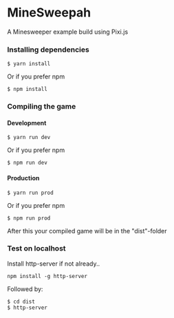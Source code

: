 # MineSweepah
A Minesweeper example build using Pixi.js

### Installing dependencies
```
$ yarn install
```
Or if you prefer npm
```
$ npm install
```


### Compiling the game
#### Development
```
$ yarn run dev
```
Or if you prefer npm
```
$ npm run dev
```
#### Production
```
$ yarn run prod
```
Or if you prefer npm
```
$ npm run prod
```

After this your compiled game will be in the "dist"-folder


### Test on localhost
Install http-server if not already..
```
npm install -g http-server
```
Followed by:
```
$ cd dist
$ http-server
```
